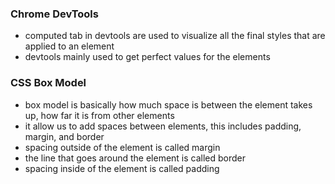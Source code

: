 ### Chrome DevTools

- computed tab in devtools are used to visualize all the final styles that are applied to an element
- devtools mainly used to get perfect values for the elements

### CSS Box Model

- box model is basically how much space is between the element takes up, how far it is from other elements
- it allow us to add spaces between elements, this includes padding, margin, and border
- spacing outside of the element is called margin
- the line that goes around the element is called border
- spacing inside of the element is called padding
